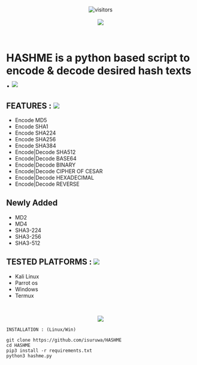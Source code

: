 
<br>
<p align="center">
  

  
 <p align="center">
<img align="center" alt="visitors" src="https://visitor-badge.glitch.me/badge?page_id=hashme" />
  <br>
  <br>
<a href="https://hits.seeyoufarm.com"><img src="https://hits.seeyoufarm.com/api/count/incr/badge.svg?url=https%3A%2F%2Fgithub.com%2Fisuruwa&count_bg=%2379C83D&title_bg=%23555555&icon=&icon_color=%23E7E7E7&title=hits&edge_flat=false"/></a>
</p>
<br>

# HASHME is a python based script to encode & decode desired  hash texts . <img src="https://img.icons8.com/fluency/48/000000/hashtag.png"/>

## FEATURES : <img src="https://img.icons8.com/fluency/48/000000/hashtag.png"/>

* Encode MD5
* Encode SHA1
* Encode SHA224
* Encode SHA256
* Encode SHA384
* Encode|Decode SHA512
* Encode|Decode BASE64
* Encode|Decode BINARY
* Encode|Decode CIPHER OF CESAR
* Encode|Decode HEXADECIMAL
* Encode|Decode REVERSE

## Newly Added

* MD2
* MD4
* SHA3-224
* SHA3-256
* SHA3-512


## TESTED PLATFORMS : <img src="https://img.icons8.com/fluency/48/000000/hashtag.png"/>

* Kali Linux
* Parrot os 
* Windows
* Termux

<br>
<p align="center">
<img src="https://img.icons8.com/emoji/200/000000/keycap-number-sign-emoji.png"/>
  
```
INSTALLATION : (Linux/Win)

git clone https://github.com/isuruwa/HASHME
cd HASHME
pip3 install -r requirements.txt
python3 hashme.py

```


